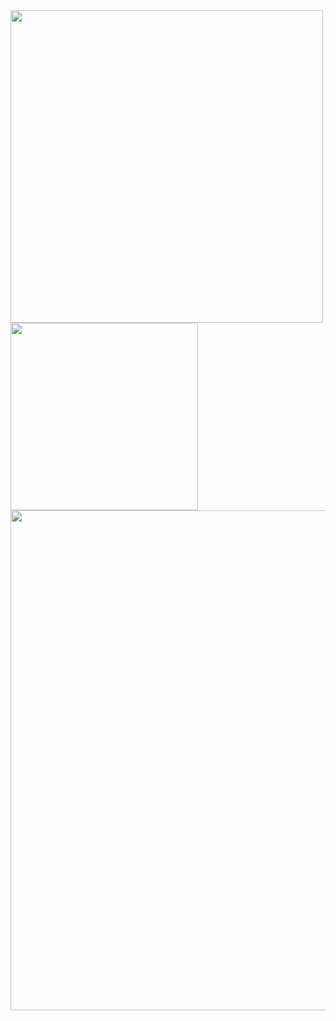 <div>
  <img width=500 align="left" src="https://github-readme-stats.vercel.app/api?username=zhaozg&count_private=true&hide_title=true" />
  <img width=300 src="https://github-readme-stats.vercel.app/api/top-langs/?username=zhaozg&layout=compact" />
</div>

<img width=800 src="https://github-profile-trophy.vercel.app/?username=zhaozg&theme=gruvbox&no-frame=true&&column=3&margin-w=20&margin-h=20"/>
